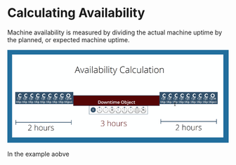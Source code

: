 # Calculating Availability
 Machine availability is measured by dividing the actual machine  uptime by the planned, or expected machine uptime.
 
 ![](availabilityCalc.png)
 
  In the example aobve